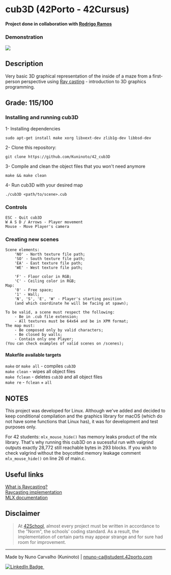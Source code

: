 # cub3D (42Porto - 42Cursus)  

#### Project done in collaboration with [Rodrigo Ramos](https://github.com/ramos21rodrigo)  

### Demonstration  

![](./extras/showcase.gif)

## Description  

Very basic 3D graphical representation of the inside of a maze from a first-person perspective using [Ray casting](https://en.wikipedia.org/wiki/Ray_casting) - introduction to 3D graphics programming.

## Grade: 115/100  

### Installing and running cub3D  

1- Installing dependencies

	sudo apt-get install make xorg libxext-dev zlib1g-dev libbsd-dev
2- Clone this repository:  

	git clone https://github.com/Kuninoto/42_cub3D
3- Compile and clean the object files that you won't need anymore  

	make && make clean
4- Run cub3D with your desired map

	./cub3D <path/to/scene>.cub

### Controls  

	ESC - Quit cub3D
	W A S D / Arrows - Player movement
	Mouse - Move Player's camera 

### Creating new scenes  

	Scene elements:
		'NO' - North texture file path;
		'SO' - South texture file path;
		'EA' - East texture file path;
		'WE' - West texture file path;

		'F' - Floor color in RGB;
		'C' - Ceiling color in RGB;
	Map:
		'0' - Free space;  
		'1' - Wall;  
		'N', 'S', 'E', 'W' - Player's starting position
		(and which coordinate he will be facing at spawn);  

	To be valid, a scene must respect the following:
		- Be in .cub file extension;
		- All textures must be 64x64 and be in XPM format;  
	The map must:
		- Be composed only by valid characters;  
		- Be closed by walls;  
		- Contain only one Player;  
	(You can check examples of valid scenes on /scenes);

#### Makefile available targets  
`make` or `make all` - compiles `cub3D`  
`make clean` - wipes all object files  
`make fclean` - deletes `cub3D` and all object files  
`make re` - `fclean` + `all`  

## NOTES
This project was developed for Linux. Although we've added and decided to  keep conditional compilation and the graphics library for macOS (which do not have some functions that Linux has), it was for development and test purposes only.  

For 42 students:
`mlx_mouse_hide()` has memory leaks product of the mlx library. That's why running this cub3D on a sucessful run with valgrind outputs exactly 28,772 still reachable bytes in 293 blocks.
If you wish to check valgrind without the boycotted memory leakage comment `mlx_mouse_hide()` on line 26 of main.c.  

## Useful links  
[What is Raycasting?](https://en.wikipedia.org/wiki/Ray_casting)  
[Raycasting implementation](https://lodev.org/cgtutor/raycasting.html)  
[MLX documentation](https://harm-smits.github.io/42docs/)  

## Disclaimer  
> At [42School](https://en.wikipedia.org/wiki/42_(school)), almost every project must be written in accordance to the "Norm", the schools' coding standard. As a result, the implementation of certain parts may appear strange and for sure had room for improvement.

---
Made by Nuno Carvalho (Kuninoto) | nnuno-ca@student.42porto.com  
<div id="badge"> <a href="https://www.linkedin.com/in/nuno-carvalho-218822247"/> <img src="https://img.shields.io/badge/LinkedIn-blue?style=for-the-badge&logo=linkedin&logoColor=white" alt="LinkedIn Badge"/>&nbsp;
